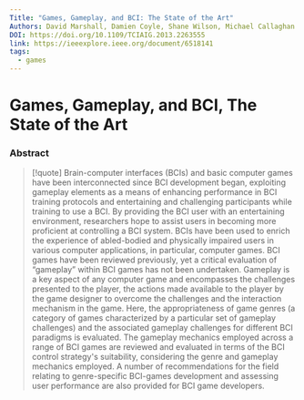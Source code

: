 ```yaml
---
Title: "Games, Gameplay, and BCI: The State of the Art"
Authors: David Marshall, Damien Coyle, Shane Wilson, Michael Callaghan
DOI: https://doi.org/10.1109/TCIAIG.2013.2263555
link: https://ieeexplore.ieee.org/document/6518141
tags:
  - games
---
```


# Games, Gameplay, and BCI, The State of the Art

### Abstract
>[!quote] Brain-computer interfaces (BCIs) and basic computer games have been interconnected since BCI development began, exploiting gameplay elements as a means of enhancing performance in BCI training protocols and entertaining and challenging participants while training to use a BCI. By providing the BCI user with an entertaining environment, researchers hope to assist users in becoming more proficient at controlling a BCI system. BCIs have been used to enrich the experience of abled-bodied and physically impaired users in various computer applications, in particular, computer games. BCI games have been reviewed previously, yet a critical evaluation of “gameplay” within BCI games has not been undertaken. Gameplay is a key aspect of any computer game and encompasses the challenges presented to the player, the actions made available to the player by the game designer to overcome the challenges and the interaction mechanism in the game. Here, the appropriateness of game genres (a category of games characterized by a particular set of gameplay challenges) and the associated gameplay challenges for different BCI paradigms is evaluated. The gameplay mechanics employed across a range of BCI games are reviewed and evaluated in terms of the BCI control strategy's suitability, considering the genre and gameplay mechanics employed. A number of recommendations for the field relating to genre-specific BCI-games development and assessing user performance are also provided for BCI game developers.

